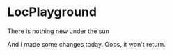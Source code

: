 # LocPlayground

There is nothing new under the sun

And I made some changes today. Oops, it won't return.
